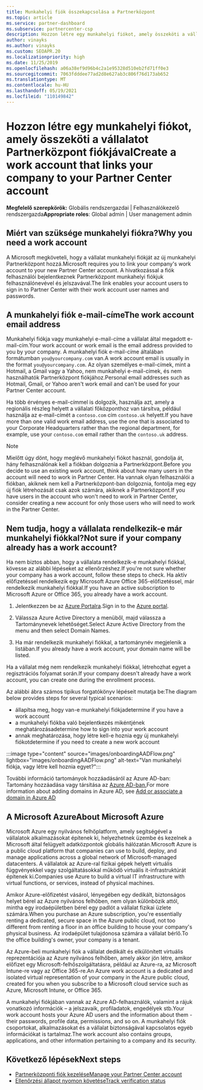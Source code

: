 ```yaml
---
title: Munkahelyi fiók összekapcsolása a Partnerközpont
ms.topic: article
ms.service: partner-dashboard
ms.subservice: partnercenter-csp
description: Hozzon létre egy munkahelyi fiókot, amely összeköti a vállalatát Partnerközpont fiókjával. Ez lehetővé teszi, hogy a vállalat alkalmazottai hozzáférjenek Partnerközpont.
author: vinayks
ms.author: vinayks
ms.custom: SEOAPR.20
ms.localizationpriority: high
ms.date: 11/25/2019
ms.openlocfilehash: a06a38ef9d96b4c2a1e95328d510eb2fd71ff0e3
ms.sourcegitcommit: 7063fdddee77ad2d8e627ab3c806f76d173ab652
ms.translationtype: MT
ms.contentlocale: hu-HU
ms.lasthandoff: 05/19/2021
ms.locfileid: "110149842"
---
```

# <a name="create-a-work-account-that-links-your-company-to-your-partner-center-account"></a><span data-ttu-id="e48a4-104">Hozzon létre egy munkahelyi fiókot, amely összeköti a vállalatot Partnerközpont fiókjával</span><span class="sxs-lookup"><span data-stu-id="e48a4-104">Create a work account that links your company to your Partner Center account</span></span>

<span data-ttu-id="e48a4-105">**Megfelelő szerepkörök:** Globális rendszergazdai | Felhasználókezelő rendszergazda</span><span class="sxs-lookup"><span data-stu-id="e48a4-105">**Appropriate roles**: Global admin | User management admin</span></span>

## <a name="why-you-need-a-work-account"></a><span data-ttu-id="e48a4-106">Miért van szüksége munkahelyi fiókra?</span><span class="sxs-lookup"><span data-stu-id="e48a4-106">Why you need a work account</span></span>

<span data-ttu-id="e48a4-107">A Microsoft megköveteli, hogy a vállalat munkahelyi fiókját az új munkahelyi Partnerközpont hozzá.</span><span class="sxs-lookup"><span data-stu-id="e48a4-107">Microsoft requires you to link your company's work account to your new Partner Center account.</span></span> <span data-ttu-id="e48a4-108">A hivatkozással a fiók felhasználói bejelentkeznek Partnerközpont munkahelyi fiókjuk felhasználónevével és jelszavával.</span><span class="sxs-lookup"><span data-stu-id="e48a4-108">The link enables your account users to sign in to Partner Center with their work account user names and passwords.</span></span>

## <a name="the-work-account-email-address"></a><span data-ttu-id="e48a4-109">A munkahelyi fiók e-mail-címe</span><span class="sxs-lookup"><span data-stu-id="e48a4-109">The work account email address</span></span>

<span data-ttu-id="e48a4-110">Munkahelyi fiókja vagy munkahelyi e-mail-címe a vállalat által megadott e-mail-cím.</span><span class="sxs-lookup"><span data-stu-id="e48a4-110">Your work account or work email is the email address provided to you by your company.</span></span> <span data-ttu-id="e48a4-111">A munkahelyi fiók e-mail-címe általában formátumban `you@yourcompany.com` van.</span><span class="sxs-lookup"><span data-stu-id="e48a4-111">A work account email is usually in the format `you@yourcompany.com`.</span></span> <span data-ttu-id="e48a4-112">Az olyan személyes e-mail-címek, mint a Hotmail, a Gmail vagy a Yahoo, nem munkahelyi e-mail-címek, és nem használhatók Partnerközpont fiókjához.</span><span class="sxs-lookup"><span data-stu-id="e48a4-112">Personal email addresses such as Hotmail, Gmail, or Yahoo aren't work email and can't be used for your Partner Center account.</span></span>

<span data-ttu-id="e48a4-113">Ha több érvényes e-mail-címmel is dolgozik, használja azt, amely a regionális részleg helyett a vállalati főközponthoz van társítva, például használja az e-mail-címét a `contoso.com` cím `contoso.uk` helyett.</span><span class="sxs-lookup"><span data-stu-id="e48a4-113">If you have more than one valid work email address, use the one that is associated to your Corporate Headquarters rather than the regional department, for example, use your `contoso.com` email rather than the `contoso.uk` address.</span></span>

> [!NOTE]  
> <span data-ttu-id="e48a4-114">Mielőtt úgy dönt, hogy meglévő munkahelyi fiókot használ, gondolja át, hány felhasználónak kell a fiókban dolgoznia a Partnerközpont.</span><span class="sxs-lookup"><span data-stu-id="e48a4-114">Before you decide to use an existing work account, think about how many users in the account will need to work in Partner Center.</span></span> <span data-ttu-id="e48a4-115">Ha vannak olyan felhasználói a fiókban, akiknek nem kell a Partnerközpont-ban dolgoznia, fontolja meg egy új fiók létrehozását csak azok számára, akiknek a Partnerközpont.</span><span class="sxs-lookup"><span data-stu-id="e48a4-115">If you have users in the account who won't need to work in Partner Center, consider creating a new account for only those users who will need to work in the Partner Center.</span></span>

## <a name="not-sure-if-your-company-already-has-a-work-account"></a><span data-ttu-id="e48a4-116">Nem tudja, hogy a vállalata rendelkezik-e már munkahelyi fiókkal?</span><span class="sxs-lookup"><span data-stu-id="e48a4-116">Not sure if your company already has a work account?</span></span>

<span data-ttu-id="e48a4-117">Ha nem biztos abban, hogy a vállalata rendelkezik-e munkahelyi fiókkal, kövesse az alábbi lépéseket az ellenőrzéshez.</span><span class="sxs-lookup"><span data-stu-id="e48a4-117">If you're not sure whether your company has a work account, follow these steps to check.</span></span> <span data-ttu-id="e48a4-118">Ha aktív előfizetéssel rendelkezik egy Microsoft Azure Office 365-előfizetéssel, már rendelkezik munkahelyi fiókkal.</span><span class="sxs-lookup"><span data-stu-id="e48a4-118">If you have an active subscription to Microsoft Azure or Office 365, you already have a work account.</span></span>

1. <span data-ttu-id="e48a4-119">Jelentkezzen be az [Azure Portalra](https://portal.azure.com).</span><span class="sxs-lookup"><span data-stu-id="e48a4-119">Sign in to the [Azure portal](https://portal.azure.com).</span></span>

2. <span data-ttu-id="e48a4-120">Válassza Azure Active Directory a menüből, majd válassza a Tartománynevek lehetőséget.</span><span class="sxs-lookup"><span data-stu-id="e48a4-120">Select Azure Active Directory from the menu and then select Domain Names.</span></span>

3. <span data-ttu-id="e48a4-121">Ha már rendelkezik munkahelyi fiókkal, a tartománynév megjelenik a listában.</span><span class="sxs-lookup"><span data-stu-id="e48a4-121">If you already have a work account, your domain name will be listed.</span></span>

<span data-ttu-id="e48a4-122">Ha a vállalat még nem rendelkezik munkahelyi fiókkal, létrehozhat egyet a regisztrációs folyamat során.</span><span class="sxs-lookup"><span data-stu-id="e48a4-122">If your company doesn't already have a work account, you can create one during the enrollment process.</span></span>

<span data-ttu-id="e48a4-123">Az alábbi ábra számos tipikus forgatókönyv lépéseit mutatja be:</span><span class="sxs-lookup"><span data-stu-id="e48a4-123">The diagram below provides steps for several typical scenarios:</span></span>

- <span data-ttu-id="e48a4-124">állapítsa meg, hogy van-e munkahelyi fiókja</span><span class="sxs-lookup"><span data-stu-id="e48a4-124">determine if you have a work account</span></span>
- <span data-ttu-id="e48a4-125">a munkahelyi fiókba való bejelentkezés mikéntjének meghatározása</span><span class="sxs-lookup"><span data-stu-id="e48a4-125">determine how to sign into your work account</span></span>
- <span data-ttu-id="e48a4-126">annak meghatározása, hogy létre kell-e hoznia egy új munkahelyi fiókot</span><span class="sxs-lookup"><span data-stu-id="e48a4-126">determine if you need to create a new work account</span></span>

:::image type="content" source="images/onboardingAADFlow.png" lightbox="images/onboardingAADFlow.png" alt-text="Van munkahelyi fiókja, vagy létre kell hoznia egyet?":::

<span data-ttu-id="e48a4-128">További információ tartományok hozzáadásáról az Azure AD-ban: Tartomány hozzáadása vagy társítása az [Azure AD-ban.](/azure/active-directory/active-directory-add-domain)</span><span class="sxs-lookup"><span data-stu-id="e48a4-128">For more information about adding domains in Azure AD, see [Add or associate a domain in Azure AD](/azure/active-directory/active-directory-add-domain)</span></span>

## <a name="about-microsoft-azure"></a><span data-ttu-id="e48a4-129">A Microsoft Azure</span><span class="sxs-lookup"><span data-stu-id="e48a4-129">About Microsoft Azure</span></span>

<span data-ttu-id="e48a4-130">Microsoft Azure egy nyilvános felhőplatform, amely segítségével a vállalatok alkalmazásokat építenek ki, helyezhetnek üzembe és kezelnek a Microsoft által felügyelt adatközpontok globális hálózatán.</span><span class="sxs-lookup"><span data-stu-id="e48a4-130">Microsoft Azure is a public cloud platform that companies can use to build, deploy, and manage applications across a global network of Microsoft-managed datacenters.</span></span> <span data-ttu-id="e48a4-131">A vállalatok az Azure-ral fizikai gépek helyett virtuális függvényekkel vagy szolgáltatásokkal működő virtuális it-infrastruktúrát építenek ki.</span><span class="sxs-lookup"><span data-stu-id="e48a4-131">Companies use Azure to build a virtual IT infrastructure with virtual functions, or services, instead of physical machines.</span></span>

<span data-ttu-id="e48a4-132">Amikor Azure-előfizetést vásárol, lényegében egy dedikált, biztonságos helyet bérel az Azure nyilvános felhőben, nem olyan különbözik attól, mintha egy irodaépületben bérel egy padlót a vállalat fizikai üzlete számára.</span><span class="sxs-lookup"><span data-stu-id="e48a4-132">When you purchase an Azure subscription, you're essentially renting a dedicated, secure space in the Azure public cloud, not too different from renting a floor in an office building to house your company's physical business.</span></span> <span data-ttu-id="e48a4-133">Az irodaépület tulajdonosa számára a vállalat bérlő.</span><span class="sxs-lookup"><span data-stu-id="e48a4-133">To the office building's owner, your company is a tenant.</span></span>

<span data-ttu-id="e48a4-134">Az Azure-beli munkahelyi fiók a vállalat dedikált és elkülönített virtuális reprezentációja az Azure nyilvános felhőben, amely akkor jön létre, amikor előfizet egy Microsoft-felhőszolgáltatásra, például az Azure-ra, az Microsoft Intune-re vagy az Office 365-re.</span><span class="sxs-lookup"><span data-stu-id="e48a4-134">An Azure work account is a dedicated and isolated virtual representation of your company in the Azure public cloud, created for you when you subscribe to a Microsoft cloud service such as Azure, Microsoft Intune, or Office 365.</span></span>

<span data-ttu-id="e48a4-135">A munkahelyi fiókjában vannak az Azure AD-felhasználók, valamint a rájuk vonatkozó információk – a jelszavaik, profiladatok, engedélyek stb.</span><span class="sxs-lookup"><span data-stu-id="e48a4-135">Your work account hosts your Azure AD users and the information about them - their passwords, profile data, permissions, and so on.</span></span> <span data-ttu-id="e48a4-136">A munkahelyi fiók csoportokat, alkalmazásokat és a vállalat biztonságával kapcsolatos egyéb információkat is tartalmaz.</span><span class="sxs-lookup"><span data-stu-id="e48a4-136">The work account also contains groups, applications, and other information pertaining to a company and its security.</span></span>

## <a name="next-steps"></a><span data-ttu-id="e48a4-137">Következő lépések</span><span class="sxs-lookup"><span data-stu-id="e48a4-137">Next steps</span></span>

- [<span data-ttu-id="e48a4-138">Partnerközponti fiók kezelése</span><span class="sxs-lookup"><span data-stu-id="e48a4-138">Manage your Partner Center account</span></span>](partner-center-account-setup.md)
- [<span data-ttu-id="e48a4-139">Ellenőrzési állapot nyomon követése</span><span class="sxs-lookup"><span data-stu-id="e48a4-139">Track verification status</span></span>](verification-responses.md)